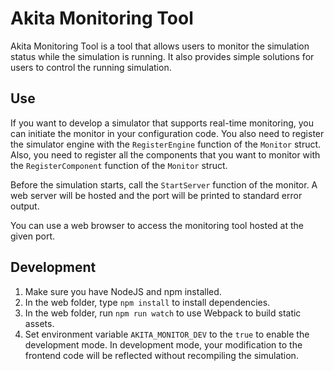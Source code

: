 # Akita Monitoring Tool

Akita Monitoring Tool is a tool that allows users to monitor the simulation status while the simulation is running. It also provides simple solutions for users to control the running simulation.

## Use

If you want to develop a simulator that supports real-time monitoring, you can initiate the monitor in your configuration code. You also need to register the simulator engine with the `RegisterEngine` function of the `Monitor` struct. Also, you need to register all the components that you want to monitor with the `RegisterComponent` function of the `Monitor` struct.

Before the simulation starts, call the `StartServer` function of the monitor. A web server will be hosted and the port will be printed to standard error output.

You can use a web browser to access the monitoring tool hosted at the given port.

## Development

1. Make sure you have NodeJS and npm installed.
2. In the web folder, type `npm install` to install dependencies.
3. In the web folder, run `npm run watch` to use Webpack to build static assets.
4. Set environment variable `AKITA_MONITOR_DEV` to the `true` to enable the development mode. In development mode, your modification to the frontend code will be reflected without recompiling the simulation. 
